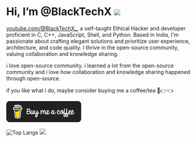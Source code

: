# Hi, I’m @BlackTechX <img src="https://media.giphy.com/media/hvRJCLFzcasrR4ia7z/giphy.gif" width="35px">
[youtube.com/@BlackTechX_](https://www.youtube.com/@BlackTechX_), a self-taught Ethical Hacker and developer proficient in C, C++, JavaScript, Shell, and Python. Based in India, I'm passionate about crafting elegant solutions and prioritize user experience, architecture, and code quality. I thrive in the open-source community, valuing collaboration and knowledge sharing.

i love open-source community. i learned a lot from the open-source community and i love how collaboration and knowledge sharing happened through open-source.


if you like what i do, maybe consider buying me a coffee/tea 🥺👉👈

<a href="https://www.buymeacoffee.com/blacktechx" target="_blank"><img src="https://github.com/BlackTechX011/BlackTechX011/blob/main/black-button.png" width="200" hight="auto" ></a>


![Top Langs](https://github-readme-stats.vercel.app/api/top-langs/?username=BlackTechX011&size_weight=0.7&count_weight=0.7&theme=transparent&show_icons=true) ![](https://github-readme-stats.vercel.app/api?username=BlackTechX011&show_icons=true&theme=transparent\&rank_icon=github)











